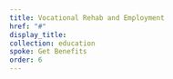```yaml
---
title: Vocational Rehab and Employment
href: "#"
display_title:
collection: education
spoke: Get Benefits
order: 6
---
```

